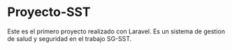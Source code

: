 # Proyecto-SST
Este es el primero proyecto realizado con Laravel. Es un sistema de gestion de salud y seguridad en el trabajo SG-SST.
